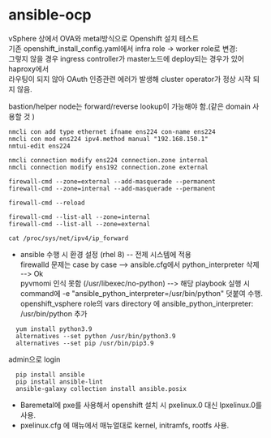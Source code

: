 # ansible-ocp  
vSphere 상에서 OVA와 metal방식으로 Openshift 설치 테스트  
기존 openshift_install_config.yaml에서 infra role -> worker role로 변경:  
그렇지 않을 경우 ingress controller가 master노드에 deploy되는 경우가 있어 haproxy에서  
라우팅이 되지 않아 OAuth 인증관련 에러가 발생해 cluster operator가 정상 시작 되지 않음.  

bastion/helper node는 forward/reverse lookup이 가능해야 함.(같은 domain 사용할 것 )  
```  
nmcli con add type ethernet ifname ens224 con-name ens224
nmcli con mod ens224 ipv4.method manual "192.168.150.1"
nmtui-edit ens224

nmcli connection modify ens224 connection.zone internal
nmcli connection modify ens192 connection.zone external

firewall-cmd --zone=external --add-masquerade --permanent
firewall-cmd --zone=internal --add-masquerade --permanent

firewall-cmd --reload

firewall-cmd --list-all --zone=internal
firewall-cmd --list-all --zone=external

cat /proc/sys/net/ipv4/ip_forward
```  
- ansible 수행 시 환경 설정  (rhel 8) -- 전제 시스템에 적용  
firewalld 문제는 case by case --> ansible.cfg에서 python_interpreter 삭제 --> Ok   
pyvmomi 인식 못함 (/usr/libexec/no-python) --> 해당  playbook  실행 시  command에 -e "ansible_python_interpreter=/usr/bin/python" 덧붙여 수행.  
openshift_vsphere role의 vars directory 에 ansible_python_interpreter: /usr/bin/python 추가  
```   
  yum install python3.9
  alternatives --set python /usr/bin/python3.9
  alternatives --set pip /usr/bin/pip3.9
```    
admin으로 login
```  
  pip install ansible
  pip install ansible-lint
  ansible-galaxy collection install ansible.posix
```  

- Baremetal에 pxe를 사용해서 openshift 설치 시 pxelinux.0 대신 lpxelinux.0를 사용.  
- pxelinux.cfg 에 매뉴에서 매뉴얼대로 kernel, initramfs, rootfs 사용.  
